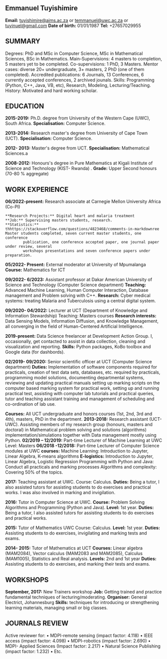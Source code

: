 ## Emmanuel Tuyishimire 

**Email:** tuyishimire@aims.ac.za or temmanuel@uwc.ac.za or
tuyinuel@gmail.com
**Date of birth:** 01/01/1987
**Tel:** +27657029955

## SUMMARY

Degrees: PhD and  MSc in Computer Science, MSc in Mathematical Sciences, BSc in Mathematics.
Main-Supervisions: 4 masters to completion, 5 masters yet to be completed.
Co-supervisions: 1 PhD,  3 Masters.
Mentor cases: diverse 20+  undergraduate, 3+  masters, 2 PhD (one of them completed).
Accredited publications:  6 Journals, 13 Conferences, 6 currently accepted conferences,  2 archived jounals.
Skills: Programming (Python, C++, Java, VB, etc), Research, Modeling, Lecturing/Teaching. 
History: Motivated and hard working scholar.

## EDUCATION

**2015-2019:**	Ph.D. degree from University of the Western Cape (UWC), South Africa.
**Specialisation:**	Computer Science.


**2013-2014:**      Research master's degree from University of Cape Town (UCT).
**Specialisation:**	Computer Science.

**2012- 2013:**	Master's degree from UCT.
**Specialisation:**	Mathematical Sciences.a

**2008-2012:**	Honours's degree in Pure Mathematics at Kigali Institute
of Science and Technology (KIST- Rwanda) .
	**Grade:**                Upper Second honours (70-80 % aggregate)

## WORK EXPERIENCE

**06/2022-present:** Research associate  at Carnegie Mellon University Africa (Co-PI)

	**Research Projects:** Digital heart and malaria treatment
	**Job:** Supervising masters students, research. 
	**Statistics:** thhttps://stackoverflow.com/questions/4823468/comments-in-markdownree Master students completed, seven current master students, one  conference
            publication, one conference accepted paper, one journal paper under review, several
            workshops presentations and seven conference papers under preparation.

**05/2022- Present:** External moderator at University of Mpumalanga
	**Course:** Mathematics for ICT

**09/2022- 6/2023:** Assistant professor at Dakar American University of Science and Technology  (Computer Science department) 
	**Teaching:** Advanced Machine Learning, Human Computer Interaction, Database management and Problem solving with C++. 
**Research:** Cyber medical systems: treating Malaria and  Tuberculosis using a central digital system.

**09/2020- 04/2022:** Lecturer at UCT (Department of Knowledge and Information Stewardship) Teaching: Masters courses 
**Research interests:** Data Sensing Models, Information Diffusion, and Knowledge Management, all converging in the field of Human-Centered Artificial Intelligence.

**2019-present:**  Data Science freelancer at Development Action Group.
	I, occasionally, get contacted to assist in data collection, cleaning and visualization and reporting.
**Skills:** Python packages, KoBo toolbox and Google data (for dashbords).

**02/2019- 09/2020:** Senior scientific officer at UCT (Computer Science department)
**Duties:** Implementation of software components required for practicals, creation of test data sets, databases, etc. required by practicals, programming model solutions, documenting departmental systems, reviewing and updating practical manuals setting up marking
scripts on the computer based marking system for practical work, setting up and running practical test, assisting with computer lab tutorials and practical queries, tutor and teaching assistant training and management of scheduling and co-ordination of lab use.

**Courses:** All UCT undergraduate and honors courses (1st, 2nd, 3rd and 4th), masters, PhD in the 
                department.
**2013-2018:**	Research assistant (UCT-UWC).
Assisting members of my research group (honours, masters and doctoral) in Mathematical problem solving and solutions (algorithms) implementation/simulations together with Data management mostly using Python.
**02/2019 – 12/2019:** Part-time Lecturer of Machine Learning at UWC Level: Masters
**06/2018 -12/2018:** Part-time Lecturer of Computer Science modules at UWC
**courses:**	Machine Learning: Introduction to Jupyter, Linear Algebra, K-means algorithms
**E-logistics:** Introduction to Jupyter, Linear Algebra, Logistic Regression Programming with Python and Java: Conduct all practicals and marking processes Algorithms and complexity: Covering 50% of the topics.

**2017:**		Teaching assistant at UWC. Course:		Calculus.
**Duties:**		Being a tutor, I also assisted tutors for assisting students to do exercises and practical works. I was also involved in marking and invigilation.

**2016:**	Tutor in Computer Science at UWC.
**Course:**	Problem Solving Algorithms and Programming (Python and Java).
**Level:**	1st year.
**Duties:**		Being a tutor, I also assisted tutors for assisting students to do exercises and practical works.

**2015:**		Tutor of Mathematics UWC Course:	Calculus.
**Level:**	1st year.
**Duties:**		Assisting students to do exercises, invigilating and marking tests and exams.

**2014- 2015:**	Tutor of Mathematics at UCT
**Courses:**		Linear algebra (MAM2084), Vector calculus (MAM2083 and MAM2085), Calculus (MAM1005), Statistics and Real analysis.
**Levels:**	2nd and 1st year
**Duties:**	Assisting students to do exercises, and marking their tests and exams.

## WORKSHOPS

**September, 2017:**	New Trainers workshop
**Job:**              Getting trained and practice fundamental techniques of lecturing/moderating.
**Organiser:**  General Electrict, Johannesburg
**Skills:**	 techniques for introducing or strengthening learning materials, managing small or big classes.


## JOURNALS REVIEW

Active reviewer for:
    • MDPI-remote sensing (impact factor: 4.118)
    • IEEE access (impact factor: 4.098)
    • MDPI-robotics (impact factor: 2.690)
    • MDPI- Applied Sciences (Impact factor: 2.217)
    • Natural Science Publishing (impact factor: 1.232)
    • Etc.



